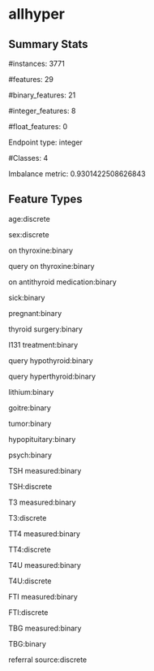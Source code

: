 # allhyper

## Summary Stats

#instances: 3771

#features: 29

  #binary_features: 21

  #integer_features: 8

  #float_features: 0

Endpoint type: integer

#Classes: 4

Imbalance metric: 0.9301422508626843

## Feature Types

 age:discrete

sex:discrete

on thyroxine:binary

query on thyroxine:binary

on antithyroid medication:binary

sick:binary

pregnant:binary

thyroid surgery:binary

I131 treatment:binary

query hypothyroid:binary

query hyperthyroid:binary

lithium:binary

goitre:binary

tumor:binary

hypopituitary:binary

psych:binary

TSH measured:binary

TSH:discrete

T3 measured:binary

T3:discrete

TT4 measured:binary

TT4:discrete

T4U measured:binary

T4U:discrete

FTI measured:binary

FTI:discrete

TBG measured:binary

TBG:binary

referral source:discrete

